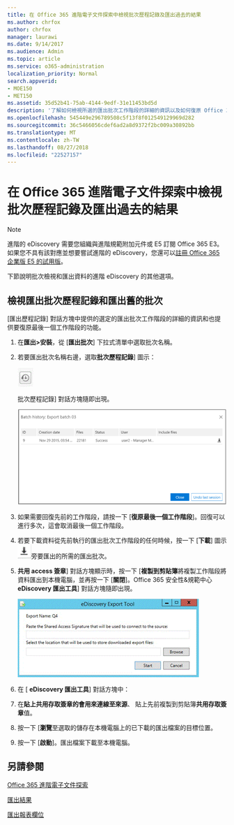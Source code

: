 ```yaml
---
title: 在 Office 365 進階電子文件探索中檢視批次歷程記錄及匯出過去的結果
ms.author: chrfox
author: chrfox
manager: laurawi
ms.date: 9/14/2017
ms.audience: Admin
ms.topic: article
ms.service: o365-administration
localization_priority: Normal
search.appverid:
- MOE150
- MET150
ms.assetid: 35d52b41-75ab-4144-9edf-31e11453bd5d
description: '了解如何檢視所選的匯出批次工作階段的詳細的資訊以及如何復原 Office 365 進階在 eDiscovery 中的最後一個匯出工作階段。  '
ms.openlocfilehash: 545449e296789508c5f13f8f012549129969d282
ms.sourcegitcommit: 36c5466056cdef6ad2a8d9372f2bc009a30892bb
ms.translationtype: MT
ms.contentlocale: zh-TW
ms.lasthandoff: 08/27/2018
ms.locfileid: "22527157"
---
```

# <a name="view-batch-history-and-export-past-results-in-office-365-advanced-ediscovery"></a>在 Office 365 進階電子文件探索中檢視批次歷程記錄及匯出過去的結果

> [!NOTE]
> 進階的 eDiscovery 需要您組織與進階規範附加元件或 E5 訂閱 Office 365 E3。如果您不具有該對應並想要嘗試進階的 eDiscovery，您還可以[註冊 Office 365 企業版 E5 的試用版](https://go.microsoft.com/fwlink/p/?LinkID=698279)。 
  
下節說明批次檢視和匯出資料的進階 eDiscovery 的其他選項。 
  
## <a name="viewing-export-batch-history-and-exporting-previous-batches"></a>檢視匯出批次歷程記錄和匯出舊的批次

[匯出歷程記錄] 對話方塊中提供的選定的匯出批次工作階段的詳細的資訊和也提供要復原最後一個工作階段的功能。
  
1. 在**匯出\>安裝**，從 [**匯出批次**] 下拉式清單中選取批次名稱。 
    
2. 若要匯出批次名稱右邊，選取**批次歷程記錄**] 圖示： 
    
    ![匯出批次歷程記錄圖示](media/a14f6ef9-0c3c-4851-b65d-9380f2d8a38a.gif)
  
    批次歷程記錄] 對話方塊隨即出現。
    
    ![匯出批次歷程記錄](media/04c5b75c-348c-491d-b4fe-716659333890.png)
  
3. 如果需要回復先前的工作階段，請按一下 [**復原最後一個工作階段**]。回復可以進行多次，這會取消最後一個工作階段。
    
4. 若要下載資料從先前執行的匯出批次工作階段的任何時候，按一下 [**下載**] 圖示![匯出批次歷程記錄下載圖示](media/de69b920-a6ac-4ddb-b93e-e1cc5888e6c4.gif)旁要匯出的所需的匯出批次。 
    
5. **共用 access 簽章**] 對話方塊顯示時，按一下 [**複製到剪貼簿**將複製工作階段將資料匯出到本機電腦，並再按一下 [**關閉**]。Office 365 安全性&amp;規範中心**eDiscovery 匯出工具**] 對話方塊隨即出現。 
    
    ![匯出 eDiscovery 對話方塊](media/01f79d2d-6da0-45e6-9c6f-ab12347572cb.gif)
  
6. 在 [ **eDiscovery 匯出工具**] 對話方塊中： 
    
1. 在**貼上共用存取簽章的會用來連線至來源**、 貼上先前複製到剪貼簿**共用存取簽章**值。 
    
2. 按一下 [**瀏覽**至選取的儲存在本機電腦上的已下載的匯出檔案的目標位置。 
    
3. 按一下 [**啟動**]。匯出檔案下載至本機電腦。 
    
## <a name="see-also"></a>另請參閱

[Office 365 進階電子文件探索](office-365-advanced-ediscovery.md)
  
[匯出結果](export-results-in-advanced-ediscovery.md)

[匯出報表欄位](export-report-fields-in-advanced-ediscovery.md)

